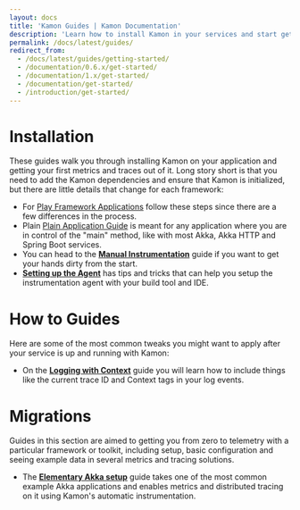 ```yaml
---
layout: docs
title: 'Kamon Guides | Kamon Documentation'
description: 'Learn how to install Kamon in your services and start getting telemetry data out of it'
permalink: /docs/latest/guides/
redirect_from:
  - /docs/latest/guides/getting-started/
  - /documentation/0.6.x/get-started/
  - /documentation/1.x/get-started/
  - /documentation/get-started/
  - /introduction/get-started/
---
```


Installation
============

These guides walk you through installing Kamon on your application and getting your first metrics and traces out of it.
Long story short is that you need to add the Kamon dependencies and ensure that Kamon is initialized, but there are
little details that change for each framework:

- For [Play Framework Applications][play-app] follow these steps since there are a few differences in the process.
- Plain  [Plain Application Guide][plain-app] is meant for any application where you are in control of the "main"
  method, like with most Akka, Akka HTTP and Spring Boot services.
- You can head to the [**Manual Instrumentation**][manual-instrumentation] guide if you want to get your hands dirty
  from the start.
- [**Setting up the Agent**][setting-up-the-agent] has tips and tricks that can help you setup the instrumentation agent
  with your build tool and IDE.


How to Guides
=============

Here are some of the most common tweaks you might want to apply after your service is up and running with Kamon:

- On the [**Logging with Context**][logging-with-context] guide you will learn how to include things like the current
  trace ID and Context tags in your log events.


Migrations
==========

Guides in this section are aimed to getting you from zero to telemetry with a particular framework or toolkit, including
setup, basic configuration and seeing example data in several metrics and tracing solutions.

- The [**Elementary Akka setup**][elementary-akka] guide takes one of the most common example Akka applications and
  enables metrics and distributed tracing on it using Kamon's automatic instrumentation.



[plain-app]: ./installation/plain-application/
[play-app]: ./installation/play-framework/
[manual-instrumentation]: ./installation/manual-instrumentation/
[logging-with-context]: ./common-tweaks/logging-with-context/

[getting-started]: ./getting-started/
[setting-up-the-agent]: ./installation/setting-up-the-agent/
[elementary-akka]: ./frameworks/elementary-akka-setup/